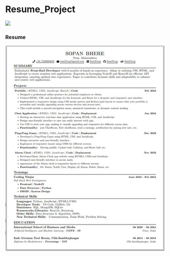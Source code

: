 # Resume_Project


<a href="https://visitcount.itsvg.in">
  <img src="https://visitcount.itsvg.in/api?id=sopan&label=Profile%20Views&color=2&icon=0&pretty=false" />
</a>


### Resume
![Resume](./public/cv.JPG)